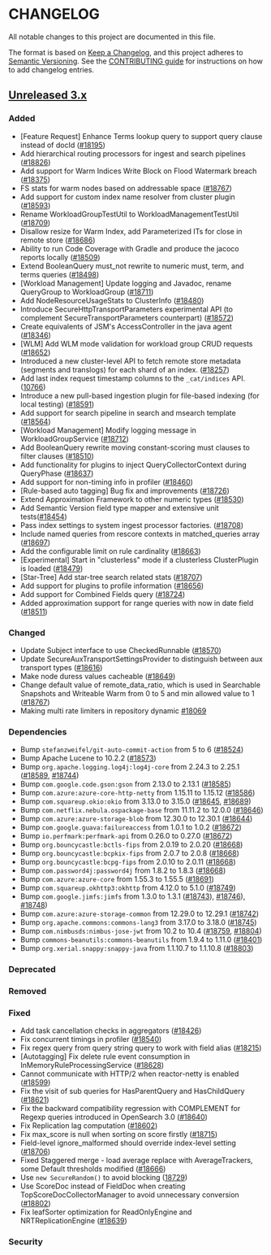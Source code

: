 # CHANGELOG
All notable changes to this project are documented in this file.

The format is based on [Keep a Changelog](https://keepachangelog.com/en/1.0.0/), and this project adheres to [Semantic Versioning](https://semver.org/spec/v2.0.0.html). See the [CONTRIBUTING guide](./CONTRIBUTING.md#Changelog) for instructions on how to add changelog entries.

## [Unreleased 3.x]
### Added
- [Feature Request] Enhance Terms lookup query to support query clause instead of docId ([#18195](https://github.com/opensearch-project/OpenSearch/issues/18195))
- Add hierarchical routing processors for ingest and search pipelines ([#18826](https://github.com/opensearch-project/OpenSearch/pull/18826))
- Add support for Warm Indices Write Block on Flood Watermark breach ([#18375](https://github.com/opensearch-project/OpenSearch/pull/18375))
- FS stats for warm nodes based on addressable space ([#18767](https://github.com/opensearch-project/OpenSearch/pull/18767))
- Add support for custom index name resolver from cluster plugin ([#18593](https://github.com/opensearch-project/OpenSearch/pull/18593))
- Rename WorkloadGroupTestUtil to WorkloadManagementTestUtil ([#18709](https://github.com/opensearch-project/OpenSearch/pull/18709))
- Disallow resize for Warm Index, add Parameterized ITs for close in remote store ([#18686](https://github.com/opensearch-project/OpenSearch/pull/18686))
- Ability to run Code Coverage with Gradle and produce the jacoco reports locally ([#18509](https://github.com/opensearch-project/OpenSearch/issues/18509))
- Extend BooleanQuery must_not rewrite to numeric must, term, and terms queries ([#18498](https://github.com/opensearch-project/OpenSearch/pull/18498))
- [Workload Management] Update logging and Javadoc, rename QueryGroup to WorkloadGroup ([#18711](https://github.com/opensearch-project/OpenSearch/issues/18711))
- Add NodeResourceUsageStats to ClusterInfo ([#18480](https://github.com/opensearch-project/OpenSearch/issues/18472))
- Introduce SecureHttpTransportParameters experimental API (to complement SecureTransportParameters counterpart) ([#18572](https://github.com/opensearch-project/OpenSearch/issues/18572))
- Create equivalents of JSM's AccessController in the java agent ([#18346](https://github.com/opensearch-project/OpenSearch/issues/18346))
- [WLM] Add WLM mode validation for workload group CRUD requests ([#18652](https://github.com/opensearch-project/OpenSearch/issues/18652))
- Introduced a new cluster-level API to fetch remote store metadata (segments and translogs) for each shard of an index. ([#18257](https://github.com/opensearch-project/OpenSearch/pull/18257))
- Add last index request timestamp columns to the `_cat/indices` API. ([10766](https://github.com/opensearch-project/OpenSearch/issues/10766))
- Introduce a new pull-based ingestion plugin for file-based indexing (for local testing) ([#18591](https://github.com/opensearch-project/OpenSearch/pull/18591))
- Add support for search pipeline in search and msearch template ([#18564](https://github.com/opensearch-project/OpenSearch/pull/18564))
- [Workload Management] Modify logging message in WorkloadGroupService ([#18712](https://github.com/opensearch-project/OpenSearch/pull/18712))
- Add BooleanQuery rewrite moving constant-scoring must clauses to filter clauses ([#18510](https://github.com/opensearch-project/OpenSearch/issues/18510))
- Add functionality for plugins to inject QueryCollectorContext during QueryPhase ([#18637](https://github.com/opensearch-project/OpenSearch/pull/18637))
- Add support for non-timing info in profiler ([#18460](https://github.com/opensearch-project/OpenSearch/issues/18460))
- [Rule-based auto tagging] Bug fix and improvements ([#18726](https://github.com/opensearch-project/OpenSearch/pull/18726))
- Extend Approximation Framework to other numeric types ([#18530](https://github.com/opensearch-project/OpenSearch/issues/18530))
- Add Semantic Version field type mapper and extensive unit tests([#18454](https://github.com/opensearch-project/OpenSearch/pull/18454))
- Pass index settings to system ingest processor factories. ([#18708](https://github.com/opensearch-project/OpenSearch/pull/18708))
- Include named queries from rescore contexts in matched_queries array ([#18697](https://github.com/opensearch-project/OpenSearch/pull/18697))
- Add the configurable limit on rule cardinality ([#18663](https://github.com/opensearch-project/OpenSearch/pull/18663))
- [Experimental] Start in "clusterless" mode if a clusterless ClusterPlugin is loaded ([#18479](https://github.com/opensearch-project/OpenSearch/pull/18479))
- [Star-Tree] Add star-tree search related stats ([#18707](https://github.com/opensearch-project/OpenSearch/pull/18707))
- Add support for plugins to profile information ([#18656](https://github.com/opensearch-project/OpenSearch/pull/18656))
- Add support for Combined Fields query ([#18724](https://github.com/opensearch-project/OpenSearch/pull/18724))
- Added approximation support for range queries with now in date field ([#18511](https://github.com/opensearch-project/OpenSearch/pull/18511))

### Changed
- Update Subject interface to use CheckedRunnable ([#18570](https://github.com/opensearch-project/OpenSearch/issues/18570))
- Update SecureAuxTransportSettingsProvider to distinguish between aux transport types ([#18616](https://github.com/opensearch-project/OpenSearch/pull/18616))
- Make node duress values cacheable ([#18649](https://github.com/opensearch-project/OpenSearch/pull/18649))
- Change default value of remote_data_ratio, which is used in Searchable Snapshots and Writeable Warm from 0 to 5 and min allowed value to 1 ([#18767](https://github.com/opensearch-project/OpenSearch/pull/18767))
- Making multi rate limiters in repository dynamic [#18069](https://github.com/opensearch-project/OpenSearch/pull/18069)

### Dependencies
- Bump `stefanzweifel/git-auto-commit-action` from 5 to 6 ([#18524](https://github.com/opensearch-project/OpenSearch/pull/18524))
- Bump Apache Lucene to 10.2.2 ([#18573](https://github.com/opensearch-project/OpenSearch/pull/18573))
- Bump `org.apache.logging.log4j:log4j-core` from 2.24.3 to 2.25.1 ([#18589](https://github.com/opensearch-project/OpenSearch/pull/18589), [#18744](https://github.com/opensearch-project/OpenSearch/pull/18744))
- Bump `com.google.code.gson:gson` from 2.13.0 to 2.13.1 ([#18585](https://github.com/opensearch-project/OpenSearch/pull/18585))
- Bump `com.azure:azure-core-http-netty` from 1.15.11 to 1.15.12 ([#18586](https://github.com/opensearch-project/OpenSearch/pull/18586))
- Bump `com.squareup.okio:okio` from 3.13.0 to 3.15.0 ([#18645](https://github.com/opensearch-project/OpenSearch/pull/18645), [#18689](https://github.com/opensearch-project/OpenSearch/pull/18689))
- Bump `com.netflix.nebula.ospackage-base` from 11.11.2 to 12.0.0 ([#18646](https://github.com/opensearch-project/OpenSearch/pull/18646))
- Bump `com.azure:azure-storage-blob` from 12.30.0 to 12.30.1 ([#18644](https://github.com/opensearch-project/OpenSearch/pull/18644))
- Bump `com.google.guava:failureaccess` from 1.0.1 to 1.0.2 ([#18672](https://github.com/opensearch-project/OpenSearch/pull/18672))
- Bump `io.perfmark:perfmark-api` from 0.26.0 to 0.27.0 ([#18672](https://github.com/opensearch-project/OpenSearch/pull/18672))
- Bump `org.bouncycastle:bctls-fips` from 2.0.19 to 2.0.20 ([#18668](https://github.com/opensearch-project/OpenSearch/pull/18668))
- Bump `org.bouncycastle:bcpkix-fips` from 2.0.7 to 2.0.8 ([#18668](https://github.com/opensearch-project/OpenSearch/pull/18668))
- Bump `org.bouncycastle:bcpg-fips` from 2.0.10 to 2.0.11 ([#18668](https://github.com/opensearch-project/OpenSearch/pull/18668))
- Bump `com.password4j:password4j` from 1.8.2 to 1.8.3 ([#18668](https://github.com/opensearch-project/OpenSearch/pull/18668))
- Bump `com.azure:azure-core` from 1.55.3 to 1.55.5 ([#18691](https://github.com/opensearch-project/OpenSearch/pull/18691))
- Bump `com.squareup.okhttp3:okhttp` from 4.12.0 to 5.1.0 ([#18749](https://github.com/opensearch-project/OpenSearch/pull/18749))
- Bump `com.google.jimfs:jimfs` from 1.3.0 to 1.3.1 ([#18743](https://github.com/opensearch-project/OpenSearch/pull/18743)), [#18746](https://github.com/opensearch-project/OpenSearch/pull/18746)), [#18748](https://github.com/opensearch-project/OpenSearch/pull/18748))
- Bump `com.azure:azure-storage-common` from 12.29.0 to 12.29.1 ([#18742](https://github.com/opensearch-project/OpenSearch/pull/18742))
- Bump `org.apache.commons:commons-lang3` from 3.17.0 to 3.18.0 ([#18745](https://github.com/opensearch-project/OpenSearch/pull/18745))
- Bump `com.nimbusds:nimbus-jose-jwt` from 10.2 to 10.4 ([#18759](https://github.com/opensearch-project/OpenSearch/pull/18759), [#18804](https://github.com/opensearch-project/OpenSearch/pull/18804))
- Bump `commons-beanutils:commons-beanutils` from 1.9.4 to 1.11.0 ([#18401](https://github.com/opensearch-project/OpenSearch/issues/18401))
- Bump `org.xerial.snappy:snappy-java` from 1.1.10.7 to 1.1.10.8 ([#18803](https://github.com/opensearch-project/OpenSearch/pull/18803))

### Deprecated

### Removed

### Fixed
- Add task cancellation checks in aggregators ([#18426](https://github.com/opensearch-project/OpenSearch/pull/18426))
- Fix concurrent timings in profiler ([#18540](https://github.com/opensearch-project/OpenSearch/pull/18540))
- Fix regex query from query string query to work with field alias ([#18215](https://github.com/opensearch-project/OpenSearch/issues/18215))
- [Autotagging] Fix delete rule event consumption in InMemoryRuleProcessingService ([#18628](https://github.com/opensearch-project/OpenSearch/pull/18628))
- Cannot communicate with HTTP/2 when reactor-netty is enabled ([#18599](https://github.com/opensearch-project/OpenSearch/pull/18599))
- Fix the visit of sub queries for HasParentQuery and HasChildQuery ([#18621](https://github.com/opensearch-project/OpenSearch/pull/18621))
- Fix the backward compatibility regression with COMPLEMENT for Regexp queries introduced in OpenSearch 3.0 ([#18640](https://github.com/opensearch-project/OpenSearch/pull/18640))
- Fix Replication lag computation ([#18602](https://github.com/opensearch-project/OpenSearch/pull/18602))
- Fix max_score is null when sorting on score firstly ([#18715](https://github.com/opensearch-project/OpenSearch/pull/18715))
- Field-level ignore_malformed should override index-level setting ([#18706](https://github.com/opensearch-project/OpenSearch/pull/18706))
- Fixed Staggered merge -  load average replace with AverageTrackers, some Default thresholds modified ([#18666](https://github.com/opensearch-project/OpenSearch/pull/18666))
- Use `new SecureRandom()` to avoid blocking ([18729](https://github.com/opensearch-project/OpenSearch/issues/18729))
- Use ScoreDoc instead of FieldDoc when creating TopScoreDocCollectorManager to avoid unnecessary conversion ([#18802](https://github.com/opensearch-project/OpenSearch/pull/18802))
- Fix leafSorter optimization for ReadOnlyEngine and NRTReplicationEngine ([#18639](https://github.com/opensearch-project/OpenSearch/pull/18639))

### Security

[Unreleased 3.x]: https://github.com/opensearch-project/OpenSearch/compare/3.1...main
